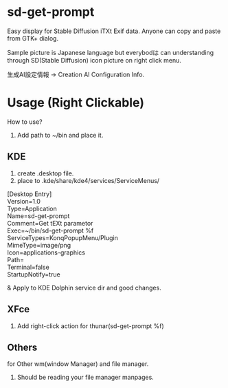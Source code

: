 # sd-get-prompt

Easy display for Stable Diffusion iTXt Exif data. Anyone can copy and paste from GTK+ dialog.

Sample picture is Japanese language but everybodは can understanding through SD(Stable Diffusion) icon picture on right click menu.

生成AI設定情報 → Creation AI Configuration Info.

# Usage (Right Clickable)

How to use?

1. Add path to ~/bin and place it.

## KDE

1. create .desktop file.
2. place to .kde/share/kde4/services/ServiceMenus/

[Desktop Entry]  
Version=1.0  
Type=Application  
Name=sd-get-prompt  
Comment=Get tEXt parametor  
Exec=~/bin/sd-get-prompt %f  
ServiceTypes=KonqPopupMenu/Plugin  
MimeType=image/png  
Icon=applications-graphics  
Path=  
Terminal=false  
StartupNotify=true  

& Apply to KDE Dolphin service dir and good changes.

## XFce

1. Add right-click action for thunar(sd-get-prompt %f)

## Others

for Other wm(window Manager) and file manager.

1. Should be reading your file manager manpages.

